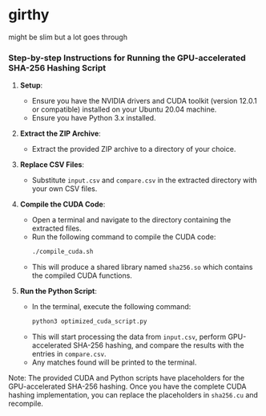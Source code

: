 # girthy
might be slim but a lot goes through

### Step-by-step Instructions for Running the GPU-accelerated SHA-256 Hashing Script ###

1. **Setup**:
   - Ensure you have the NVIDIA drivers and CUDA toolkit (version 12.0.1 or compatible) installed on your Ubuntu 20.04 machine.
   - Ensure you have Python 3.x installed.

2. **Extract the ZIP Archive**:
   - Extract the provided ZIP archive to a directory of your choice.

3. **Replace CSV Files**:
   - Substitute `input.csv` and `compare.csv` in the extracted directory with your own CSV files.

4. **Compile the CUDA Code**:
   - Open a terminal and navigate to the directory containing the extracted files.
   - Run the following command to compile the CUDA code:
     ```bash
     ./compile_cuda.sh
     ```
   - This will produce a shared library named `sha256.so` which contains the compiled CUDA functions.

5. **Run the Python Script**:
   - In the terminal, execute the following command:
     ```bash
     python3 optimized_cuda_script.py
     ```
   - This will start processing the data from `input.csv`, perform GPU-accelerated SHA-256 hashing, and compare the results with the entries in `compare.csv`.
   - Any matches found will be printed to the terminal.

Note: The provided CUDA and Python scripts have placeholders for the GPU-accelerated SHA-256 hashing. Once you have the complete CUDA hashing implementation, you can replace the placeholders in `sha256.cu` and recompile.



